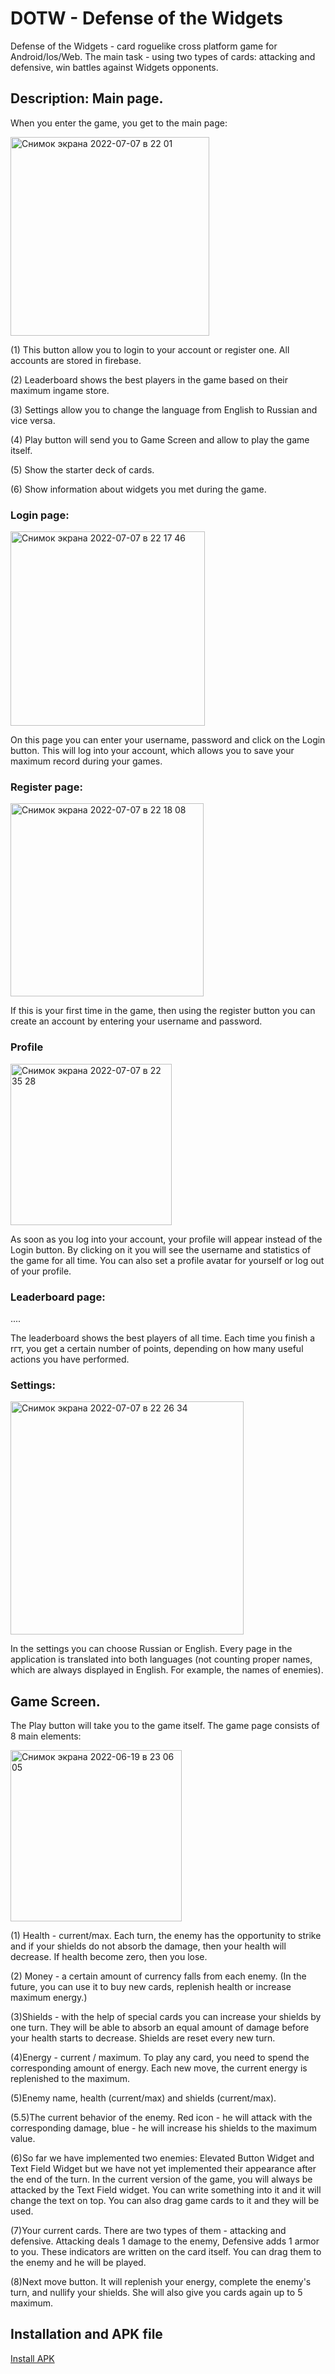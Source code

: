 # DOTW - Defense of the Widgets

Defense of the Widgets - card roguelike cross platform game for Android/Ios/Web. The main task - using two types of cards: attacking and defensive, win battles against Widgets opponents.

## Description: Main page.

When you enter the game, you get to the main page:

<img width="318" alt="Снимок экрана 2022-07-07 в 22 01" src="https://user-images.githubusercontent.com/70011787/177852468-96f850f1-70d3-4508-bf48-ca24731c06e3.png">

(1) This button allow you to login to your account or register one. All accounts are stored in firebase.

(2) Leaderboard shows the best players in the game based on their maximum ingame store.

(3) Settings allow you to change the language from English to Russian and vice versa.

(4) Play button will send you to Game Screen and allow to play the game itself.

(5) Show the starter deck of cards.

(6) Show information about widgets you met during the game.


 ### Login page:

<img width="311" alt="Снимок экрана 2022-07-07 в 22 17 46" src="https://user-images.githubusercontent.com/70011787/177854255-2f4221b5-9a79-4b5d-95ef-1e72cbde0aa6.png">


On this page you can enter your username, password and click on the Login button. This will log into your account, which allows you to save your maximum record during your games. 


### Register page:

<img width="309" alt="Снимок экрана 2022-07-07 в 22 18 08" src="https://user-images.githubusercontent.com/70011787/177854310-705652d0-3e2d-4a0a-82be-05fbc817bd6a.png">

If this is your first time in the game, then using the register button you can create an account by entering your username and password.

### Profile

<img width="258" alt="Снимок экрана 2022-07-07 в 22 35 28" src="https://user-images.githubusercontent.com/70011787/177857573-12744f98-2421-43de-bf27-9b1615aec6d2.png">

As soon as you log into your account, your profile will appear instead of the Login button. By clicking on it you will see the username and statistics of the game for all time. You can also set a profile avatar for yourself or log out of your profile.

### Leaderboard page:

....

The leaderboard shows the best players of all time. Each time you finish a rгт, you get a certain number of points, depending on how many useful actions you have performed.

### Settings:

<img width="373" alt="Снимок экрана 2022-07-07 в 22 26 34" src="https://user-images.githubusercontent.com/70011787/177856307-462b79f8-ee85-4206-8b0f-1eb99a6e3b47.png">

In the settings you can choose Russian or English. Every page in the application is translated into both languages (not counting proper names, which are always displayed in English. For example, the names of enemies).

## Game Screen.

The Play button will take you to the game itself. The game page consists of 8 main elements:

<img width="274" alt="Снимок экрана 2022-06-19 в 23 06 05" src="https://user-images.githubusercontent.com/64196918/174498664-e17be6f5-e4a4-45be-bbb3-91ad0ca25b28.png">

(1) Health - current/max. Each turn, the enemy has the opportunity to strike and if your shields do not absorb the damage, then your health will decrease. If health become zero, then you lose.

(2) Money - a certain amount of currency falls from each enemy. (In the future, you can use it to buy new cards, replenish health or increase maximum energy.)

(3)Shields - with the help of special cards you can increase your shields by one turn. They will be able to absorb an equal amount of damage before your health starts to decrease. Shields are reset every new turn.

(4)Energy - current / maximum. To play any card, you need to spend the corresponding amount of energy. Each new move, the current energy is replenished to the maximum.

(5)Enemy name, health (current/max) and shields (current/max).

(5.5)The current behavior of the enemy. Red icon - he will attack with the corresponding damage, blue - he will increase his shields to the maximum value.

(6)So far we have implemented two enemies: Elevated Button Widget and Text Field Widget but we have not yet implemented their appearance after the end of the turn. In the current version of the game, you will always be attacked by the Text Field widget. You can write something into it and it will change the text on top. You can also drag game cards to it and they will be used.

(7)Your current cards. There are two types of them - attacking and defensive. Attacking deals 1 damage to the enemy, Defensive adds 1 armor to you. These indicators are written on the card itself. You can drag them to the enemy and he will be played.

(8)Next move button. It will replenish your energy, complete the enemy's turn, and nullify your shields. She will also give you cards again up to 5 maximum.

## Installation and APK file

[Install APK](https://drive.google.com/file/d/1RS2A_JBjftDaJ-bfTPMNxfkvAJJBBbYU/view?usp=sharing)
